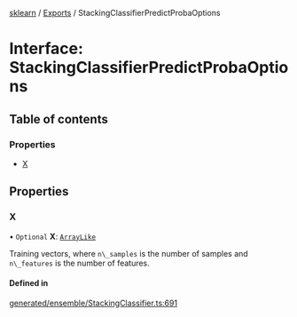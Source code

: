 [sklearn](../readme.md) / [Exports](../modules.md) / StackingClassifierPredictProbaOptions

# Interface: StackingClassifierPredictProbaOptions

## Table of contents

### Properties

- [X](StackingClassifierPredictProbaOptions.md#x)

## Properties

### X

• `Optional` **X**: [`ArrayLike`](../modules.md#arraylike)

Training vectors, where `n\_samples` is the number of samples and `n\_features` is the number of features.

#### Defined in

[generated/ensemble/StackingClassifier.ts:691](https://github.com/transitive-bullshit/scikit-learn-ts/blob/367336a/packages/sklearn/src/generated/ensemble/StackingClassifier.ts#L691)
